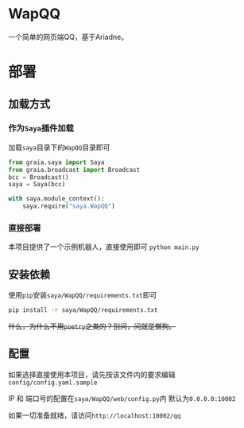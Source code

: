 # WapQQ
一个简单的网页端QQ，基于Ariadne。

# 部署

## 加载方式

### 作为`Saya`插件加载
加载`saya`目录下的`WapQQ`目录即可
```python
from graia.saya import Saya
from graia.broadcast import Broadcast
bcc = Broadcast()
saya = Saya(bcc)

with saya.module_context():
    saya.require("saya.WapQQ")
```

### 直接部署
本项目提供了一个示例机器人，直接使用即可
`python main.py`

## 安装依赖
使用`pip`安装`saya/WapQQ/requirements.txt`即可
```bash
pip install -r saya/WapQQ/requirements.txt
```

~~什么，为什么不用`poetry`之类的？别问，问就是懒狗。~~

## 配置
如果选择直接使用本项目，请先按该文件内的要求编辑`config/config.yaml.sample`

IP 和 端口号的配置在`saya/WapQQ/web/config.py`内
默认为`0.0.0.0:10002`

如果一切准备就绪，请访问`http://localhost:10002/qq`


